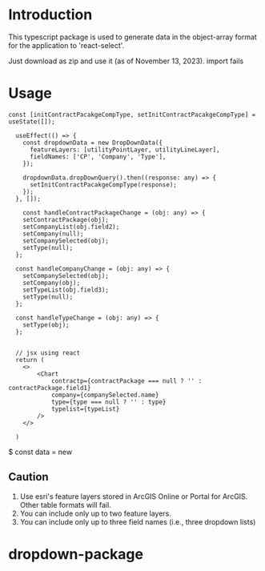# Introduction

This typescript package is used to generate data in the object-array format for the application to 'react-select'.

Just download as zip and use it (as of November 13, 2023). import fails

# Usage

```
const [initContractPacakgeCompType, setInitContractPacakgeCompType] = useState([]);

  useEffect(() => {
    const dropdownData = new DropDownData({
      featureLayers: [utilityPointLayer, utilityLineLayer],
      fieldNames: ['CP', 'Company', 'Type'],
    });

    dropdownData.dropDownQuery().then((response: any) => {
      setInitContractPacakgeCompType(response);
    });
  }, []);

    const handleContractPackageChange = (obj: any) => {
    setContractPackage(obj);
    setCompanyList(obj.field2);
    setCompany(null);
    setCompanySelected(obj);
    setType(null);
  };

  const handleCompanyChange = (obj: any) => {
    setCompanySelected(obj);
    setCompany(obj);
    setTypeList(obj.field3);
    setType(null);
  };

  const handleTypeChange = (obj: any) => {
    setType(obj);
  };


  // jsx using react
  return (
    <>
        <Chart
            contractp={contractPackage === null ? '' : contractPackage.field1}
            company={companySelected.name}
            type={type === null ? '' : type}
            typelist={typeList}
        />
    </>

  )

```

$ const data = new

## Caution

1. Use esri's feature layers stored in ArcGIS Online or Portal for ArcGIS. Other table formats will fail.
2. You can include only up to two feature layers.
3. You can include only up to three field names (i.e., three dropdown lists)

# dropdown-package
